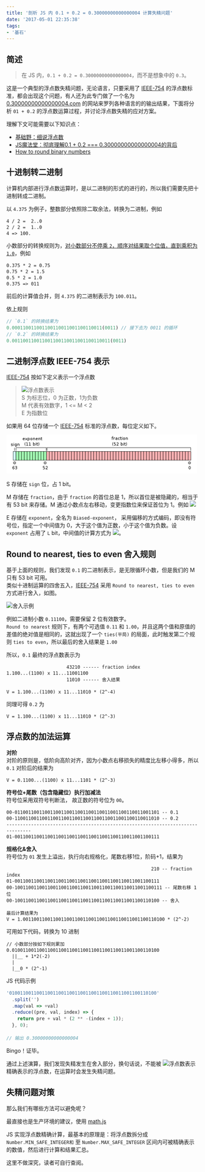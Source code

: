 ```yaml
---
title: '剖析 JS 内 0.1 + 0.2 = 0.30000000000000004 计算失精问题'
date: '2017-05-01 22:35:38'
tags:
- '基石'
---
```


## 简述
> 在 JS 内，`0.1 + 0.2 = 0.30000000000000004`，而不是想象中的 `0.3`。  

这是一个典型的浮点数失精问题，无论语言，只要采用了 [IEEE-754][l2] 的浮点数标准，都会出现这个问题，有人还为此专门做了一个名为  [0.30000000000000004.com][l1] 的网站来罗列各种语言的的输出结果，下面将分析 `01 + 0.2` 的浮点数运算过程，并讨论浮点数失精的应对方案。

理解下文可能需要以下知识点：  
* [基础野：细说浮点数][l4]
* [JS魔法堂：彻底理解0.1 + 0.2 === 0.30000000000000004的背后][l7]
* [How to round binary numbers][l5]

## 十进制转二进制
计算机内部进行浮点数运算时，是以二进制的形式的进行的，所以我们需要先把十进制转成二进制。

以 `4.375` 为例子，整数部分依照除二取余法，转换为二进制，例如
```
4 / 2 =  2..0
2 / 2 =  1..0
4 => 100.
```
小数部分的转换规则为，[对小数部分不停乘 `2`，顺序对结果取个位值，直到乘积为 `1.0`][l3]，例如
```
0.375 * 2 = 0.75
0.75 * 2 = 1.5
0.5 * 2 = 1.0
0.375 => 011
```
前后的计算值合并，则 `4.375` 的二进制表示为 `100.011`。

依上规则
```javascript
// `0.1` 的转换结果为
0.000110011001100110011001100110011(0011) // 接下去为 0011 的循环
// `0.2` 的转换结果为
0.001100110011001100110011001100110011(0011)
```

## 二进制浮点数 IEEE-754 表示
[IEEE-754][l2] 按如下定义表示一个浮点数

> ![浮点数表示][m1]  
> S 为标志位，0 为正数，1为负数  
> M 代表有效数字，1 <= M < 2  
> E 为指数位

如果用 64 位存储一个 [IEEE-754][l2] 标准的浮点数，每位定义如下。  

![浮点数 64 位存储][img1]  

S 存储在 `sign` 位，占 1 bit。  

M 存储在 `fraction`，由于 `fraction` 的首位总是 1，所以首位是被隐藏的，相当于有 53 bit 来存储。M 通过小数点左右移动，变更指数位来保证首位为 1。例如 ![][m2]

E 存储在 `exponent`，全名为 `Biased-exponent`， 采用偏移的方式编码，即没有符号位，指定一个中间值为 0，大于这个值为正数，小于这个值为负数。设 `exponent` 占用了 `L` bit，中间值的计算方式为 ![][m3]。

## Round to nearest, ties to even 舍入规则
基于上面的规则，我们发现 `0.1` 的二进制表示，是无限循环小数，但是我们的 M 只有 53 bit 可用。  
类似十进制运算的四舍五入，[IEEE-754][l2] 采用 `Round to nearest, ties to even` 方式进行舍入，如图。

![][img2]

例如二进制小数 `0.11100`，需要保留 2 位有效数字。  
`Round to nearest` 规则下，有两个可选值 `0.11` 和 `1.00`，并且这两个值和原值的差值的绝对值是相同的，这就出现了一个 `ties(平局)` 的局面，此时触发第二个规则 `ties to even`，所以最后的舍入结果是 `1.00`

所以，`0.1` 最终的浮点数表示为
```                   
                      43210 ------ fraction index
1.100...(1100) x 11...11001100
                      11010 ------ 舍入结果

V = 1.100...(1100) x 11...11010 * (2^-4)
```
同理可得 `0.2` 为
```
V = 1.100...(1100) x 11...11010 * (2^-3)
```

## 浮点数的加法运算
**对阶**  
对阶的原则是，低阶向高阶对齐，因为小数点右移损失的精度比左移小得多，所以 `0.1` 对阶后的结果为
```
V = 0.1100...(1100) x 11...1101 * (2^-3)
```

**符号位+尾数（包含隐藏位）执行加减法**  
符号位采用双符号判断法， 故正数的符号位为 `00`。  
```
00-01100110011001100110011001100110011001100110011001101 -- 0.1
00-11001100110011001100110011001100110011001100110011010 -- 0.2
-------------------------------------------------------------------------------
01-00110011001100110011001100110011001100110011001100111
```
**规格化&舍入**  
符号位为 `01` 发生上溢出，执行向右规格化，尾数右移1位，阶码+1，结果为
```
                                                     210 -- fraction index
01-00110011001100110011001100110011001100110011001100111
00-100110011001100110011001100110011001100110011001100111 -- 尾数右移 1 位
00-10011001100110011001100110011001100110011001100110100 -- 舍入

最后计算结果为
V = 1.0011001100110011001100110011001100110011001100110100 * (2^-2)
```

可用如下代码，转换为 10 进制
```
// 小数部分按如下规则累加
0.010011001100110011001100110011001100110011001100110100
  ||__ + 1*2(-2)
  |
  |__0 * (2^-1)
```
JS 代码示例
```javascript
'010011001100110011001100110011001100110011001100110100'
  .split('')
  .map(val => +val)
  .reduce((pre, val, index) => {
    return pre + val * (2 ** -(index + 1));
  }, 0);

// 输出 0.30000000000000004
```
Bingo！证毕。

通过上述演算，我们发现失精发生在舍入部分，换句话说，不能被 ![浮点数表示][m1] 精确表示的浮点数，在运算时会发生失精问题。

## 失精问题对策
那么我们有哪些方法可以避免呢？

最直接也是生产环境的建议，使用 [math.js][l6]

JS 实现浮点数精确计算，最基本的原理是：将浮点数拆分成 `Number.MIN_SAFE_INTEGER和` 至 `Number.MAX_SAFE_INTEGER` 区间内可被精确表示的数值，然后进行计算和结果汇总。

这里不做深究，读者可自行查阅。


[l1]: http://0.30000000000000004.com "0.30000000000000004.com"
[l2]: ../resource/IEEE-754-2008.pdf "IEEE-754-2008.pdf"
[l3]: http://stackoverflow.com/a/3954640/1914450 "convert float number to binary"
[l4]: http://www.cnblogs.com/fsjohnhuang/p/5109766.html "基础野：细说浮点数"
[l5]: https://medium.com/@maximus.koretskyi/how-to-round-binary-fractions-625c8fa3a1af "How to round binary numbers"
[l6]: http://mathjs.org/ "math.js"
[l7]: http://www.cnblogs.com/fsjohnhuang/p/5115672.html "浮点数失精"
[m1]: https://mathjax.plusman.cn/svg/?m=V%3D(-1)%5ES%20*%20M%20*%202%5EE
<!-- V=(-1)^S * M * 2^E -->
[m2]: https://mathjax.plusman.cn/svg/?m=1.1%20%5Ctimes%202%5E%7B-1%7D%20%3D%200.0011%20%5Ctimes%202%5E2
<!-- 1.1 \times 2^{-1} = 0.0011 \times 2^2 -->
[m3]: https://mathjax.plusman.cn/svg/?m=bias%20%3D%202%5E%7BL-1%7D%20-%201
<!-- bias = 2^{L-1} - 1 -->
[img1]: ../images/bg2010060602.png "浮点数 64存储"
[img2]: ../images/1-066QOYst0u8hqZAXhW8MJg.jpeg "舍入示例"
